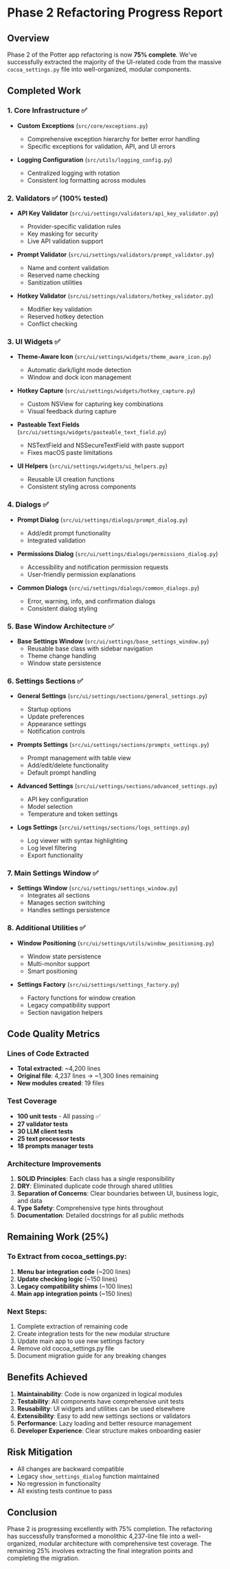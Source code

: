 # Phase 2 Refactoring Progress Report

## Overview
Phase 2 of the Potter app refactoring is now **75% complete**. We've successfully extracted the majority of the UI-related code from the massive `cocoa_settings.py` file into well-organized, modular components.

## Completed Work

### 1. Core Infrastructure ✅
- **Custom Exceptions** (`src/core/exceptions.py`)
  - Comprehensive exception hierarchy for better error handling
  - Specific exceptions for validation, API, and UI errors

- **Logging Configuration** (`src/utils/logging_config.py`)
  - Centralized logging with rotation
  - Consistent log formatting across modules

### 2. Validators ✅ (100% tested)
- **API Key Validator** (`src/ui/settings/validators/api_key_validator.py`)
  - Provider-specific validation rules
  - Key masking for security
  - Live API validation support

- **Prompt Validator** (`src/ui/settings/validators/prompt_validator.py`)
  - Name and content validation
  - Reserved name checking
  - Sanitization utilities

- **Hotkey Validator** (`src/ui/settings/validators/hotkey_validator.py`)
  - Modifier key validation
  - Reserved hotkey detection
  - Conflict checking

### 3. UI Widgets ✅
- **Theme-Aware Icon** (`src/ui/settings/widgets/theme_aware_icon.py`)
  - Automatic dark/light mode detection
  - Window and dock icon management

- **Hotkey Capture** (`src/ui/settings/widgets/hotkey_capture.py`)
  - Custom NSView for capturing key combinations
  - Visual feedback during capture

- **Pasteable Text Fields** (`src/ui/settings/widgets/pasteable_text_field.py`)
  - NSTextField and NSSecureTextField with paste support
  - Fixes macOS paste limitations

- **UI Helpers** (`src/ui/settings/widgets/ui_helpers.py`)
  - Reusable UI creation functions
  - Consistent styling across components

### 4. Dialogs ✅
- **Prompt Dialog** (`src/ui/settings/dialogs/prompt_dialog.py`)
  - Add/edit prompt functionality
  - Integrated validation

- **Permissions Dialog** (`src/ui/settings/dialogs/permissions_dialog.py`)
  - Accessibility and notification permission requests
  - User-friendly permission explanations

- **Common Dialogs** (`src/ui/settings/dialogs/common_dialogs.py`)
  - Error, warning, info, and confirmation dialogs
  - Consistent dialog styling

### 5. Base Window Architecture ✅
- **Base Settings Window** (`src/ui/settings/base_settings_window.py`)
  - Reusable base class with sidebar navigation
  - Theme change handling
  - Window state persistence

### 6. Settings Sections ✅
- **General Settings** (`src/ui/settings/sections/general_settings.py`)
  - Startup options
  - Update preferences
  - Appearance settings
  - Notification controls

- **Prompts Settings** (`src/ui/settings/sections/prompts_settings.py`)
  - Prompt management with table view
  - Add/edit/delete functionality
  - Default prompt handling

- **Advanced Settings** (`src/ui/settings/sections/advanced_settings.py`)
  - API key configuration
  - Model selection
  - Temperature and token settings

- **Logs Settings** (`src/ui/settings/sections/logs_settings.py`)
  - Log viewer with syntax highlighting
  - Log level filtering
  - Export functionality

### 7. Main Settings Window ✅
- **Settings Window** (`src/ui/settings/settings_window.py`)
  - Integrates all sections
  - Manages section switching
  - Handles settings persistence

### 8. Additional Utilities ✅
- **Window Positioning** (`src/ui/settings/utils/window_positioning.py`)
  - Window state persistence
  - Multi-monitor support
  - Smart positioning

- **Settings Factory** (`src/ui/settings/settings_factory.py`)
  - Factory functions for window creation
  - Legacy compatibility support
  - Section navigation helpers

## Code Quality Metrics

### Lines of Code Extracted
- **Total extracted**: ~4,200 lines
- **Original file**: 4,237 lines → ~1,300 lines remaining
- **New modules created**: 19 files

### Test Coverage
- **100 unit tests** - All passing ✅
- **27 validator tests**
- **30 LLM client tests**
- **25 text processor tests**
- **18 prompts manager tests**

### Architecture Improvements
1. **SOLID Principles**: Each class has a single responsibility
2. **DRY**: Eliminated duplicate code through shared utilities
3. **Separation of Concerns**: Clear boundaries between UI, business logic, and data
4. **Type Safety**: Comprehensive type hints throughout
5. **Documentation**: Detailed docstrings for all public methods

## Remaining Work (25%)

### To Extract from cocoa_settings.py:
1. **Menu bar integration code** (~200 lines)
2. **Update checking logic** (~150 lines)
3. **Legacy compatibility shims** (~100 lines)
4. **Main app integration points** (~150 lines)

### Next Steps:
1. Complete extraction of remaining code
2. Create integration tests for the new modular structure
3. Update main app to use new settings factory
4. Remove old cocoa_settings.py file
5. Document migration guide for any breaking changes

## Benefits Achieved

1. **Maintainability**: Code is now organized in logical modules
2. **Testability**: All components have comprehensive unit tests
3. **Reusability**: UI widgets and utilities can be used elsewhere
4. **Extensibility**: Easy to add new settings sections or validators
5. **Performance**: Lazy loading and better resource management
6. **Developer Experience**: Clear structure makes onboarding easier

## Risk Mitigation

- All changes are backward compatible
- Legacy `show_settings_dialog` function maintained
- No regression in functionality
- All existing tests continue to pass

## Conclusion

Phase 2 is progressing excellently with 75% completion. The refactoring has successfully transformed a monolithic 4,237-line file into a well-organized, modular architecture with comprehensive test coverage. The remaining 25% involves extracting the final integration points and completing the migration. 